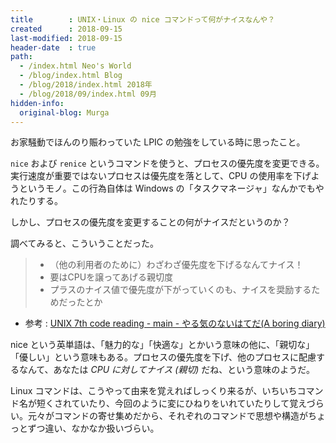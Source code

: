 ```yaml
---
title        : UNIX・Linux の nice コマンドって何がナイスなんや？
created      : 2018-09-15
last-modified: 2018-09-15
header-date  : true
path:
  - /index.html Neo's World
  - /blog/index.html Blog
  - /blog/2018/index.html 2018年
  - /blog/2018/09/index.html 09月
hidden-info:
  original-blog: Murga
---
```


お家騒動でほんのり賑わっていた LPIC の勉強をしている時に思ったこと。

`nice` および `renice` というコマンドを使うと、プロセスの優先度を変更できる。実行速度が重要ではないプロセスは優先度を落として、CPU の使用率を下げようというモノ。この行為自体は Windows の「タスクマネージャ」なんかでもやれたりする。

しかし、プロセスの優先度を変更することの何がナイスだというのか？

調べてみると、こういうことだった。

> - （他の利用者のために）わざわざ優先度を下げるなんてナイス！
> - 要はCPUを譲ってあげる親切度
> - プラスのナイス値で優先度が下がっていくのも、ナイスを奨励するためだったとか

- 参考 : [UNIX 7th code reading - main - やる気のないはてだ(A boring diary)](http://d.hatena.ne.jp/takahirox/20120318/1332066710)

nice という英単語は、「魅力的な」「快適な」とかいう意味の他に、「親切な」「優しい」という意味もある。プロセスの優先度を下げ、他のプロセスに配慮するなんて、あなたは *CPU に対してナイス (親切)* だね、という意味のようだ。

Linux コマンドは、こうやって由来を覚えればしっくり来るが、いちいちコマンド名が短くされていたり、今回のように変にひねりをいれていたりして覚えづらい。元々がコマンドの寄せ集めだから、それぞれのコマンドで思想や構造がちょっとずつ違い、なかなか扱いづらい。
